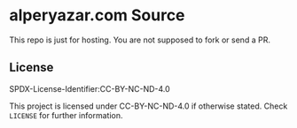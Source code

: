 # alperyazar.com Source

This repo is just for hosting. You are not supposed to fork or send a PR.

## License

SPDX-License-Identifier:CC-BY-NC-ND-4.0

This project is licensed under CC-BY-NC-ND-4.0 if otherwise stated.
Check `LICENSE` for further information.